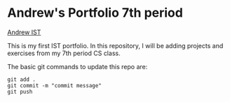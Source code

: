 # Andrew's Portfolio 7th period

[Andrew IST](https://github.com/AndrewL123CS/ist-portfolio-andrew)

This is my first IST portfolio. In this repository, I will be adding projects and exercises from my 7th period CS class.

The basic git commands to update this repo are:
```
git add .
git commit -m "commit message"
git push
```
